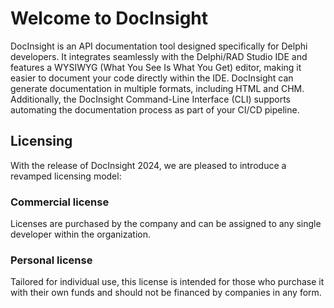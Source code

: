 # Welcome to DocInsight

DocInsight is an API documentation tool designed specifically for Delphi developers. It integrates seamlessly with the Delphi/RAD Studio IDE and features a WYSIWYG (What You See Is What You Get) editor, making it easier to document your code directly within the IDE. DocInsight can generate documentation in multiple formats, including HTML and CHM. Additionally, the DocInsight Command-Line Interface (CLI) supports automating the documentation process as part of your CI/CD pipeline.

## Licensing

With the release of DocInsight 2024, we are pleased to introduce a revamped licensing model:

### Commercial license

Licenses are purchased by the company and can be assigned to any single developer within the organization.

### Personal license

Tailored for individual use, this license is intended for those who purchase it with their own funds and should not be financed by companies in any form.